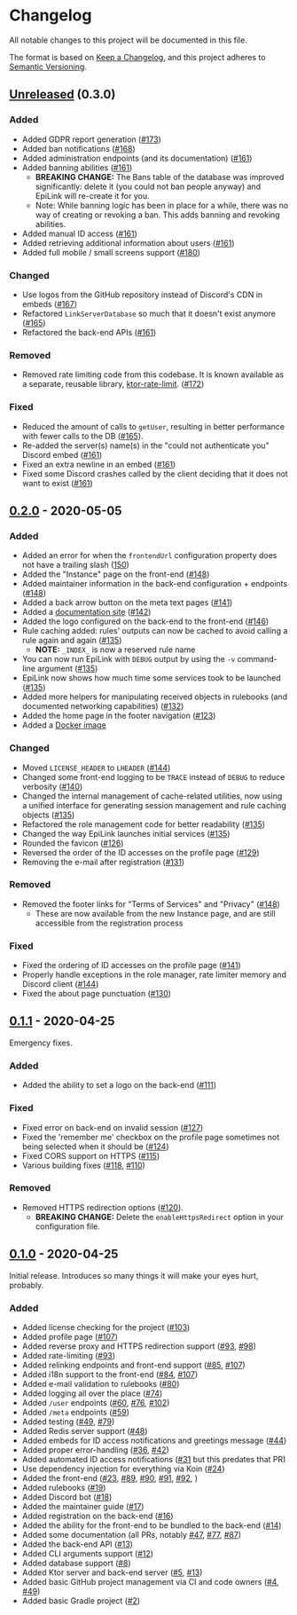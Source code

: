 # Changelog

All notable changes to this project will be documented in this file.

The format is based on [Keep a Changelog](https://keepachangelog.com/en/1.0.0/), and this project adheres to [Semantic Versioning](https://semver.org/spec/v2.0.0.html).

## [Unreleased] (0.3.0)

### Added

* Added GDPR report generation ([#173](https://github.com/EpiLink/EpiLink/pull/173))
* Added ban notifications ([#168](https://github.com/EpiLink/EpiLink/pull/168))
* Added administration endpoints (and its documentation) ([#161](https://github.com/EpiLink/EpiLink/pull/161))
* Added banning abilities ([#161](https://github.com/EpiLink/EpiLink/pull/161))
    * **BREAKING CHANGE:** The Bans table of the database was improved significantly: delete it (you could not ban people anyway) and EpiLink will re-create it for you.
    * Note: While banning logic has been in place for a while, there was no way of creating or revoking a ban. This adds banning and revoking abilities.
* Added manual ID access ([#161](https://github.com/EpiLink/EpiLink/pull/161))
* Added retrieving additional information about users ([#161](https://github.com/EpiLink/EpiLink/pull/161))
* Added full mobile / small screens support ([#180](https://github.com/EpiLink/EpiLink/pull/180))

### Changed

* Use logos from the GitHub repository instead of Discord's CDN in embeds ([#167](https://github.com/EpiLink/EpiLink/pull/167))
* Refactored `LinkServerDatabase` so much that it doesn't exist anymore ([#165](https://github.com/EpiLink/EpiLink/pull/165))
* Refactored the back-end APIs ([#161](https://github.com/EpiLink/EpiLink/pull/161))

### Removed

* Removed rate limiting code from this codebase. It is known available as a separate, reusable library, [ktor-rate-limit](https://github.com/utybo/ktor-rate-limit). ([#172](https://github.com/EpiLink/EpiLink/pull/172))

### Fixed

* Reduced the amount of calls to `getUser`, resulting in better performance with fewer calls to the DB ([#165](https://github.com/EpiLink/EpiLink/pull/165)).
* Re-added the server(s) name(s) in the "could not authenticate you" Discord embed ([#161](https://github.com/EpiLink/EpiLink/pull/161))
* Fixed an extra newline in an embed ([#161](https://github.com/EpiLink/EpiLink/pull/161))
* Fixed some Discord crashes called by the client deciding that it does not want to exist ([#161](https://github.com/EpiLink/EpiLink/pull/161)) 

## [0.2.0] - 2020-05-05

### Added

* Added an error for when the `frontendUrl` configuration property does not have a trailing slash ([150](https://github.com/EpiLink/EpiLink/pull/150))
* Added the "Instance" page on the front-end ([#148](https://github.com/EpiLink/EpiLink/issues/148))
* Added maintainer information in the back-end configuration + endpoints ([#148](https://github.com/EpiLink/EpiLink/issues/148))
* Added a back arrow button on the meta text pages ([#141](https://github.com/EpiLink/EpiLink/issues/141))
* Added a [documentation site](https://epilink.zoroark.guru) ([#142](https://github.com/EpiLink/EpiLink/issues/142))
* Added the logo configured on the back-end to the front-end ([#146](https://github.com/EpiLink/EpiLink/issues/146))
* Rule caching added: rules' outputs can now be cached to avoid calling a rule again and again ([#135](https://github.com/EpiLink/EpiLink/issues/135))
    * **NOTE:** `_INDEX_` is now a reserved rule name
* You can now run EpiLink with `DEBUG` output by using the `-v` command-line argument ([#135](https://github.com/EpiLink/EpiLink/issues/135)) 
* EpiLink now shows how much time some services took to be launched ([#135](https://github.com/EpiLink/EpiLink/issues/135))
* Added more helpers for manipulating received objects in rulebooks (and documented networking capabilities) ([#132](https://github.com/EpiLink/EpiLink/issues/132))
* Added the home page in the footer navigation ([#123](https://github.com/EpiLink/EpiLink/issues/123))
* Added a [Docker image](https://hub.docker.com/r/litarvan/epilink) 

### Changed

* Moved `LICENSE_HEADER` to `LHEADER` ([#144](https://github.com/EpiLink/EpiLink/issues/144))
* Changed some front-end logging to be `TRACE` instead of `DEBUG` to reduce verbosity ([#140](https://github.com/EpiLink/EpiLink/issues/140))
* Changed the internal management of cache-related utilities, now using a unified interface for generating session management and rule caching objects ([#135](https://github.com/EpiLink/EpiLink/issues/135))
* Refactored the role management code for better readability ([#135](https://github.com/EpiLink/EpiLink/issues/135))
* Changed the way EpiLink launches initial services ([#135](https://github.com/EpiLink/EpiLink/issues/135))
* Rounded the favicon ([#126](https://github.com/EpiLink/EpiLink/issues/126))
* Reversed the order of the ID accesses on the profile page ([#129](https://github.com/EpiLink/EpiLink/issues/129))
* Removing the e-mail after registration ([#131](https://github.com/EpiLink/EpiLink/issues/131))

### Removed

* Removed the footer links for "Terms of Services" and "Privacy" ([#148](https://github.com/EpiLink/EpiLink/issues/148))
    * These are now available from the new Instance page, and are still accessible from the registration process

### Fixed

* Fixed the ordering of ID accesses on the profile page ([#141](https://github.com/EpiLink/EpiLink/issues/141))
* Properly handle exceptions in the role manager, rate limiter memory and Discord client ([#144](https://github.com/EpiLink/EpiLink/issues/144))
* Fixed the about page punctuation ([#130](https://github.com/EpiLink/EpiLink/issues/130))

## [0.1.1] - 2020-04-25

Emergency fixes.

### Added

* Added the ability to set a logo on the back-end ([#111](https://github.com/EpiLink/EpiLink/issues/111))

### Fixed

* Fixed error on back-end on invalid session ([#127](https://github.com/EpiLink/EpiLink/issues/127))
* Fixed the 'remember me' checkbox on the profile page sometimes not being selected when it should be ([#124](https://github.com/EpiLink/EpiLink/issues/124))
* Fixed CORS support on HTTPS ([#115](https://github.com/EpiLink/EpiLink/issues/115))
* Various building fixes ([#118](https://github.com/EpiLink/EpiLink/issues/118), [#110](https://github.com/EpiLink/EpiLink/issues/110))

### Removed

* Removed HTTPS redirection options ([#120](https://github.com/EpiLink/EpiLink/issues/120)). 
  * **BREAKING CHANGE:** Delete the `enableHttpsRedirect` option in your configuration file.

## [0.1.0] - 2020-04-25

Initial release. Introduces so many things it will make your eyes hurt, probably.

### Added

* Added license checking for the project ([#103](https://github.com/EpiLink/EpiLink/issues/103))
* Added profile page ([#107](https://github.com/EpiLink/EpiLink/issues/107))
* Added reverse proxy and HTTPS redirection support ([#93](https://github.com/EpiLink/EpiLink/issues/93), [#98](https://github.com/EpiLink/EpiLink/issues/98))
* Added rate-limiting ([#93](https://github.com/EpiLink/EpiLink/issues/93))
* Added relinking endpoints and front-end support ([#85](https://github.com/EpiLink/EpiLink/issues/85), [#107](https://github.com/EpiLink/EpiLink/issues/107))
* Added i18n support to the front-end ([#84](https://github.com/EpiLink/EpiLink/issues/84), [#107](https://github.com/EpiLink/EpiLink/issues/107))
* Added e-mail validation to rulebooks ([#80](https://github.com/EpiLink/EpiLink/issues/80))
* Added logging all over the place ([#74](https://github.com/EpiLink/EpiLink/issues/74))
* Added `/user` endpoints ([#60](https://github.com/EpiLink/EpiLink/issues/60), [#76](https://github.com/EpiLink/EpiLink/issues/76), [#102](https://github.com/EpiLink/EpiLink/issues/102))
* Added `/meta` endpoints ([#59](https://github.com/EpiLink/EpiLink/issues/59))
* Added testing ([#49](https://github.com/EpiLink/EpiLink/issues/49), [#79](https://github.com/EpiLink/EpiLink/issues/79))
* Added Redis server support ([#48](https://github.com/EpiLink/EpiLink/issues/48))
* Added embeds for ID access notifications and greetings message ([#44](https://github.com/EpiLink/EpiLink/issues/44))
* Added proper error-handling ([#36](https://github.com/EpiLink/EpiLink/issues/36), [#42](https://github.com/EpiLink/EpiLink/issues/42))
* Added automated ID access notifications ([#31](https://github.com/EpiLink/EpiLink/issues/31) but this predates that PR)
* Use dependency injection for everything via Koin ([#24](https://github.com/EpiLink/EpiLink/issues/24))
* Added the front-end ([#23](https://github.com/EpiLink/EpiLink/issues/23), [#89](https://github.com/EpiLink/EpiLink/issues/89), [#90](https://github.com/EpiLink/EpiLink/issues/90), [#91](https://github.com/EpiLink/EpiLink/issues/91), [#92](https://github.com/EpiLink/EpiLink/issues/92), )
* Added rulebooks ([#19](https://github.com/EpiLink/EpiLink/issues/19))
* Added Discord bot ([#18](https://github.com/EpiLink/EpiLink/issues/18))
* Added the maintainer guide ([#17](https://github.com/EpiLink/EpiLink/issues/17))
* Added registration on the back-end ([#16](https://github.com/EpiLink/EpiLink/issues/16))
* Added the ability for the front-end to be bundled to the back-end ([#14](https://github.com/EpiLink/EpiLink/issues/14))
* Added some documentation (all PRs, notably [#47](https://github.com/EpiLink/EpiLink/issues/47), [#77](https://github.com/EpiLink/EpiLink/issues/77), [#87](https://github.com/EpiLink/EpiLink/issues/87))
* Added the back-end API ([#13](https://github.com/EpiLink/EpiLink/issues/13)) 
* Added CLI arguments support ([#12](https://github.com/EpiLink/EpiLink/issues/12))
* Added database support ([#8](https://github.com/EpiLink/EpiLink/issues/8))
* Added Ktor server and back-end server ([#5](https://github.com/EpiLink/EpiLink/issues/5), [#13](https://github.com/EpiLink/EpiLink/issues/13))
* Added basic GitHub project management via CI and code owners ([#4](https://github.com/EpiLink/EpiLink/issues/4), [#49](https://github.com/EpiLink/EpiLink/issues/49))
* Added basic Gradle project ([#2](https://github.com/EpiLink/EpiLink/issues/2))

[Unreleased]: https://github.com/EpiLink/EpiLink/compare/v0.2.0...dev
[0.2.0]: https://github.com/EpiLink/EpiLink/releases/tag/v0.2.0
[0.1.1]: https://github.com/EpiLink/EpiLink/releases/tag/v0.1.1
[0.1.0]: https://github.com/EpiLink/EpiLink/releases/tag/v0.1

